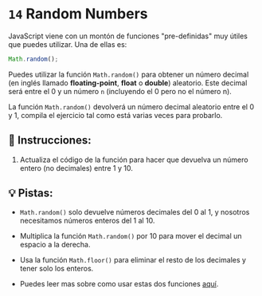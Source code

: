 # `14` Random Numbers

JavaScript viene con un montón de funciones "pre-definidas" muy útiles que puedes utilizar. Una de ellas es:

```js
Math.random();
```

Puedes utilizar la función `Math.random()` para obtener un número decimal (en inglés llamado **floating-point**, **float** o **double**) aleatorio. Este decimal será entre el 0 y un número `n` (incluyendo el 0 pero no el número n).

La función `Math.random()` devolverá un número decimal aleatorio entre el 0 y 1, compila el ejercicio tal como está varias veces para probarlo.

## 📝 Instrucciones:

1. Actualiza el código de la función para hacer que devuelva un número entero (no decimales) entre 1 y 10.

## 💡 Pistas:

+ `Math.random()` solo devuelve números decimales del 0 al 1, y nosotros necesitamos números enteros del 1 al 10. 

+ Multiplica la función `Math.random()` por 10 para mover el decimal un espacio a la derecha.

+ Usa la función `Math.floor()` para eliminar el resto de los decimales y tener solo los enteros.

+ Puedes leer mas sobre como usar estas dos funciones [aquí](https://www.w3schools.com/jsref/jsref_random.asp).
